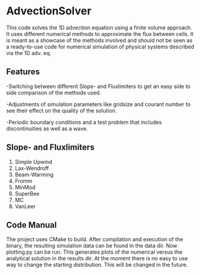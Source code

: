 # AdvectionSolver
This code solves the 1D advection equation using a finite volume approach. It uses different numerical methods to approximate the flux between cells. It is meant as a showcase of the methods involved and should not be seen as a ready-to-use code for numerical simulation of physical systems described via the 1D adv. eq.

## Features
-Switching between different Slope- and Fluxlimiters to get an easy side to side comparison of the methods used. 

-Adjustments of simulation parameters like gridsize and courant number to see their effect on the quality of the solution.

-Periodic boundary conditions and a test problem that includes discontinuities as well as a wave.

## Slope- and Fluxlimiters
1. Simple Upwind
2. Lax-Wendroff
3. Beam-Warming
4. Fromm
5. MinMod
6. SuperBee
7. MC
8. VanLeer

## Code Manual
The project uses CMake to build. After compilation and execution of the binary, the resulting simulation data can be found in the data dir. Now plotting.py can be run. This generates plots of the numerical versus the analytical solution in the results dir. At the moment there is no easy to use way to change the starting distribution. This will be changed in the future.
